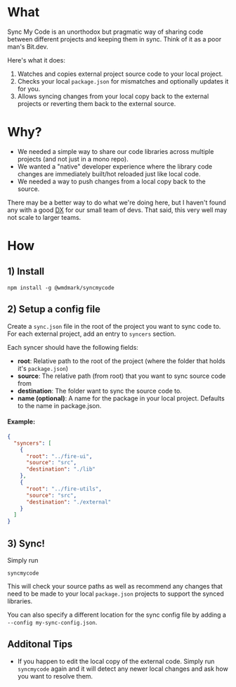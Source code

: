 
# What

Sync My Code is an unorthodox but pragmatic way of sharing code between different projects and keeping them in sync. Think of it as a poor man's Bit.dev. 

Here's what it does:

1. Watches and copies external project source code to your local project.
2. Checks your local `package.json` for mismatches and optionally updates it for you.
3. Allows syncing changes from your local copy back to the external projects or reverting them back to the external source.


# Why? 

* We needed a simple way to share our code libraries across multiple projects (and not just in a mono repo). 
* We wanted a "native" developer experience where the library code changes are immediately built/hot reloaded just like local code. 
* We needed a way to push changes from a local copy back to the source.

There may be a better way to do what we're doing here, but I haven't found any with a good [DX](https://css-tricks.com/what-is-developer-experience-dx/) for our small team of devs. That said, this very well may not scale to larger teams.

# How

## 1) Install
```
npm install -g @wmdmark/syncmycode
```

## 2) Setup a config file

Create a `sync.json` file in the root of the project you want to sync code to. For each external project, add an entry to `syncers` section.

Each syncer should have the following fields:

* **root**: Relative path to the root of the project (where the folder that holds it's `package.json`)
* **source**: The relative path (from root) that you want to sync source code from
* **destination**: The folder want to sync the source code to.
* **name (optional)**: A name for the package in your local project. Defaults to the name in package.json.

#### Example: 

```json
{
  "syncers": [
    {
      "root": "../fire-ui",
      "source": "src",
      "destination": "./lib"
    },
    {
      "root": "../fire-utils",
      "source": "src",
      "destination": "./external"
    }
  ]
}
```

## 3) Sync!
Simply run

```
syncmycode
```

This will check your source paths as well as recommend any changes that need to be made to your local `package.json` projects to support the synced libraries.

You can also specify a different location for the sync config file by adding a `--config my-sync-config.json`.

## Additonal Tips

- If you happen to edit the local copy of the external code. Simply run `syncmycode` again and it will detect any newer local changes and ask how you want to resolve them.
